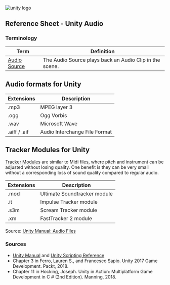 

![unity logo](https://raw.githubusercontent.com/omundy/dig250-game-development/master/reference-sheets/images/unity-logo-293w.png)

## Reference Sheet - Unity Audio 


### Terminology

Term | Definition
--- | ---
[Audio Source](https://docs.unity3d.com/Manual/class-AudioSource.html) | The Audio Source plays back an Audio Clip in the scene.





## Audio formats for Unity

Extensions | Description
--- |  ---
.mp3 | MPEG layer 3
.ogg | Ogg Vorbis	
.wav | Microsoft Wave	
.aiff / .aif | Audio Interchange File Format

## Tracker Modules for Unity

[Tracker Modules](https://docs.unity3d.com/Manual/TrackerModules.html) are similar to Midi files, where pitch and instrument can be adjusted without losing quality. One benefit is they can be very small without a corresponding loss of sound quality compared to regular audio.

Extensions | Description
--- |  ---
.mod | Ultimate Soundtracker module	
.it | Impulse Tracker module	
.s3m | Scream Tracker module	
.xm | FastTracker 2 module	

Source: [Unity Manual: Audio Files](https://docs.unity3d.com/Manual/AudioFiles.html)


### Sources
* [Unity Manual](https://docs.unity3d.com/Manual/index.html) and [Unity Scripting Reference](https://docs.unity3d.com/ScriptReference/index.html)
* Chapter 3 in Ferro, Lauren S., and Francesco Sapio. Unity 2017 Game Development. Packt, 2018.
* Chapter 11 in Hocking, Joseph. Unity in Action: Multiplatform Game Development in C # (2nd Edition). Manning, 2018. 



